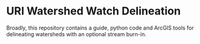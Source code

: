 # URI Watershed Watch Delineation

Broadly, this repository contains a guide, python code and ArcGIS tools for delineating watersheds with an optional stream burn-in.